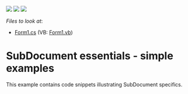 <!-- default badges list -->
![](https://img.shields.io/endpoint?url=https://codecentral.devexpress.com/api/v1/VersionRange/128611832/14.2.4%2B)
[![](https://img.shields.io/badge/Open_in_DevExpress_Support_Center-FF7200?style=flat-square&logo=DevExpress&logoColor=white)](https://supportcenter.devexpress.com/ticket/details/E2265)
[![](https://img.shields.io/badge/📖_How_to_use_DevExpress_Examples-e9f6fc?style=flat-square)](https://docs.devexpress.com/GeneralInformation/403183)
<!-- default badges end -->
<!-- default file list -->
*Files to look at*:

* [Form1.cs](./CS/SubDocumentExample/Form1.cs) (VB: [Form1.vb](./VB/SubDocumentExample/Form1.vb))
<!-- default file list end -->
# SubDocument essentials - simple examples


<p>This example contains code snippets illustrating SubDocument specifics.</p>

<br/>


